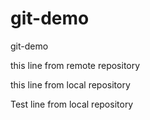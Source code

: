 # git-demo
git-demo

this line from remote repository

this line from local repository

Test line from local repository
